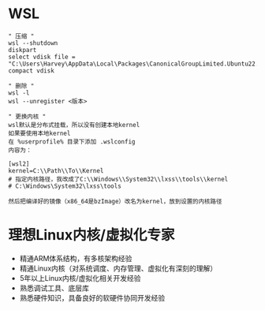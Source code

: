 # WSL

```shell
" 压缩 "
wsl --shutdown
diskpart
select vdisk file = "C:\Users\Harvey\AppData\Local\Packages\CanonicalGroupLimited.Ubuntu22.04LTS_79rhkp1fndgsc\LocalState\ext4.vhdx"
compact vdisk

" 删除 "
wsl -l
wsl --unregister <版本>

" 更换内核 "
wsl默认是分布式挂载，所以没有创建本地kernel
如果要使用本地kernel
在 %userprofile% 目录下添加 .wslconfig
内容为：

[wsl2]
kernel=C:\\Path\\To\\Kernel  
# 指定内核路径，我改成了C:\\Windows\\System32\\lxss\\tools\\kernel
# C:\Windows\System32\lxss\tools

然后把编译好的镜像（x86_64是bzImage）改名为kernel，放到设置的内核路径
```



# 理想Linux内核/虚拟化专家

- 精通ARM体系结构，有多核架构经验
- 精通Linux内核（对系统调度、内存管理、虚拟化有深刻的理解）
- 5年以上Linux内核/虚拟化相关开发经验
- 熟悉调试工具、底层库
- 熟悉硬件知识，具备良好的软硬件协同开发经验
